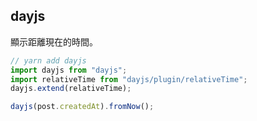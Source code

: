 ## dayjs

顯示距離現在的時間。

```ts
// yarn add dayjs
import dayjs from "dayjs";
import relativeTime from "dayjs/plugin/relativeTime";
dayjs.extend(relativeTime);

dayjs(post.createdAt).fromNow();
```
